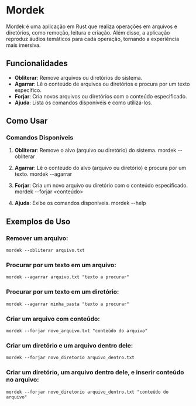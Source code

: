 # Mordek

Mordek é uma aplicação em Rust que realiza operações em arquivos e diretórios, como remoção, leitura e criação. Além disso, a aplicação reproduz áudios temáticos para cada operação, tornando a experiência mais imersiva.

## Funcionalidades

- **Obliterar**: Remove arquivos ou diretórios do sistema.
- **Agarrar**: Lê o conteúdo de arquivos ou diretórios e procura por um texto específico.
- **Forjar**: Cria novos arquivos ou diretórios com o conteúdo especificado.
- **Ajuda**: Lista os comandos disponíveis e como utilizá-los.

## Como Usar

### Comandos Disponíveis

1. **Obliterar**: Remove o alvo (arquivo ou diretório) do sistema.
   mordek --obliterar <caminho>

2. **Agarrar**: Lê o conteúdo do alvo (arquivo ou diretório) e procura por um texto.
    mordek --agarrar <caminho> <texto>

3. **Forjar**: Cria um novo arquivo ou diretório com o conteúdo especificado.
    mordek --forjar <caminho> <conteúdo>

4. **Ajuda**: Exibe os comandos disponíveis.
    mordek --help

## Exemplos de Uso

### Remover um arquivo:
    mordek --obliterar arquivo.txt

### Procurar por um texto em um arquivo:
    mordek --agarrar arquivo.txt "texto a procurar"

### Procurar por um texto em um diretório:
    mordek --agarrar minha_pasta "texto a procurar"

### Criar um arquivo com conteúdo:
    mordek --forjar novo_arquivo.txt "conteúdo do arquivo"

### Criar um diretório e um arquivo dentro dele:
    mordek --forjar novo_diretorio arquivo_dentro.txt

### Criar um diretório, um arquivo dentro dele, e inserir conteúdo no arquivo:
    mordek --forjar novo_diretorio arquivo_dentro.txt "conteúdo do arquivo"